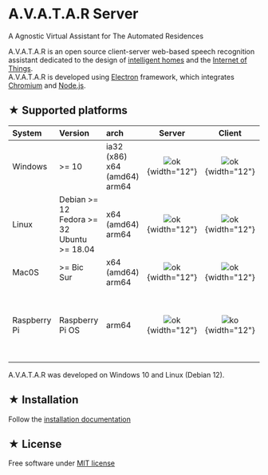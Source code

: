 # A.V.A.T.A.R Server

A Agnostic Virtual Assistant for The Automated Residences

A.V.A.T.A.R is an open source client-server web-based speech recognition assistant dedicated to the design of [intelligent homes](https://en.wikipedia.org/wiki/Home_automation) and the [Internet of Things](https://en.wikipedia.org/wiki/Internet_of_things).  
A.V.A.T.A.R is developed using [Electron](https://www.electronjs.org/) framework, which integrates [Chromium](https://www.chromium.org/chromium-projects/) and [Node.js](https://nodejs.org/).


## ★ Supported platforms

|System| Version | arch |Server |Client| Comment |
|:-----|:---|:---|:----------:|:----------:|:----------|
|Windows|>= 10|ia32 (x86)<br>x64 (amd64)<br>arm64| ![ok](img/ok.png){width="12"} | ![ok](img/ok.png){width="12"} | The ultimate platform for voice choices|
|Linux| Debian >= 12<br>Fedora >= 32<br>Ubuntu >= 18.04|x64 (amd64)<br>arm64 | ![ok](img/ok.png){width="12"} | ![ok](img/ok.png){width="12"} | Available voices by `espeak`|
|Mac0S| >= Bic Sur|x64 (amd64)<br>arm64|![ok](img/ok.png){width="12"} | ![ok](img/ok.png){width="12"} | Available voices |
|Raspberry Pi| Raspberry Pi OS| arm64 | ![ok](img/ok.png){width="12"}| ![ko](img/ko.png){width="12"}| No voice recognition available, no voice available for the client|

A.V.A.T.A.R was developed on Windows 10 and Linux (Debian 12).


## ★ Installation

Follow the [installation documentation](https://avatar-home-automation.github.io/docs/)

## ★ License
Free software under [MIT license](https://github.com/avatar-home-automation/A.V.A.T.A.R-Server/blob/master/LICENSE)
